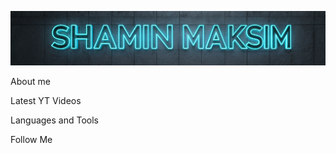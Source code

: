 ![Header](https://github.com/Shamin-Maksim/Shamin-Maksim/blob/main/Assets/git2.png)

About me

Latest YT Videos

Languages and Tools

Follow Me